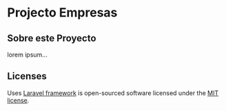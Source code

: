 # Projecto Empresas

## Sobre este Proyecto

lorem ipsum...


## Licenses

 Uses [Laravel framework](https://laravel.com/) is open-sourced software licensed under the [MIT license](https://opensource.org/licenses/MIT).
